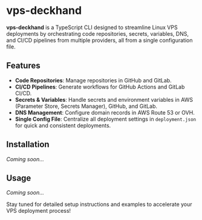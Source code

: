 # vps-deckhand

**vps-deckhand** is a TypeScript CLI designed to streamline Linux VPS deployments by orchestrating code repositories, secrets, variables, DNS, and CI/CD pipelines from multiple providers, all from a single configuration file.

## Features

- **Code Repositories**: Manage repositories in GitHub and GitLab.  
- **CI/CD Pipelines**: Generate workflows for GitHub Actions and GitLab CI/CD.  
- **Secrets & Variables**: Handle secrets and environment variables in AWS (Parameter Store, Secrets Manager), GitHub, and GitLab.  
- **DNS Management**: Configure domain records in AWS Route 53 or OVH.  
- **Single Config File**: Centralize all deployment settings in `deployment.json` for quick and consistent deployments.

## Installation

*Coming soon...*

## Usage

*Coming soon...*

Stay tuned for detailed setup instructions and examples to accelerate your VPS deployment process!
